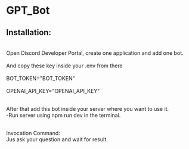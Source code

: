 <h1>GPT_Bot</h1>

<h2>Installation:</h2>
<br>Open Discord Developer Portal, create one application and add one bot. </br>
<br>And copy these key inside your .env from there</br>
<br>BOT_TOKEN="BOT_TOKEN"</br>
<br>OPENAI_API_KEY="OPENAI_API_KEY"</br>
  
<br>After that add this bot inside your server where you want to use it.</br>
-Run server using npm run dev in the terminal.


<br>Invocation Command:</br>
 Jus ask your question and wait for result.

